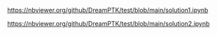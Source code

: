 

https://nbviewer.org/github/DreamPTK/test/blob/main/solution1.ipynb

https://nbviewer.org/github/DreamPTK/test/blob/main/solution2.ipynb
